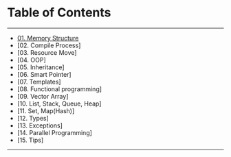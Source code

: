 # Table of Contents

---

- [01. Memory Structure](https://github.com/Phw9/Modern-CPP/tree/main/01-Memory-Structure)
- [02. Compile Process]
- [03. Resource Move]
- [04. OOP]
- [05. Inheritance]
- [06. Smart Pointer]
- [07. Templates]
- [08. Functional programming]
- [09. Vector Array]
- [10. List, Stack, Queue, Heap]
- [11. Set, Map(Hash)]
- [12. Types]
- [13. Exceptions]
- [14. Parallel Programming]
- [15. Tips]


---
